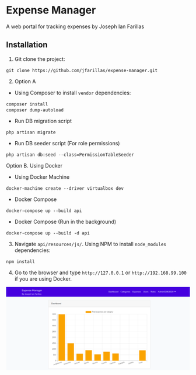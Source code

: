 # Expense Manager
A web portal for tracking expenses by Joseph Ian Farillas

## Installation
1. Git clone the project:
```
git clone https://github.com/jfarillas/expense-manager.git
```

2. Option A
- Using Composer to install ```vendor``` dependencies:
```
composer install
composer dump-autoload
```
- Run DB migration script
```
php artisan migrate
```
- Run DB seeder script (For role permissions)
```
php artisan db:seed --class=PermissionTableSeeder
```

Option B. Using Docker
- Using Docker Machine 
```
docker-machine create --driver virtualbox dev
```
- Docker Compose
```
docker-compose up --build api
```

- Docker Compose (Run in the background)
```
docker-compose up --build -d api
```

3. Navigate ```api/resources/js/```. Using NPM to install ```node_modules``` dependencies:
```
npm install
```

4. Go to the browser and type ``` http://127.0.0.1 ``` or ``` http://192.168.99.100 ``` if you are using Docker.
<img src="api/public/img/expenses-manager.png" />


